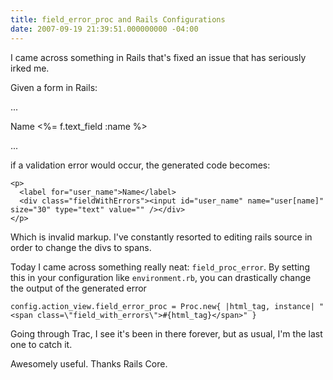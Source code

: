 ```yaml
---
title: field_error_proc and Rails Configurations
date: 2007-09-19 21:39:51.000000000 -04:00
---
```

I came across something in Rails that's fixed an issue that has seriously irked me.

Given a form in Rails:

  ...
  <p>
    <label for="user_name">Name</label>
    <%= f.text_field :name %>
  </p>
  ...


if a validation error would occur, the generated code becomes:

    <p>
      <label for="user_name">Name</label>
      <div class="fieldWithErrors"><input id="user_name" name="user[name]" size="30" type="text" value="" /></div>
    </p>


Which is invalid markup. I've constantly resorted to editing rails source in order to change the divs to spans.

Today I came across something really neat: `field_proc_error`. By setting this in your configuration like `environment.rb`, you can drastically change the output of the generated error


    config.action_view.field_error_proc = Proc.new{ |html_tag, instance| "<span class=\"field_with_errors\">#{html_tag}</span>" }


Going through Trac, I see it's been in there forever, but as usual, I'm the last one to catch it.

Awesomely useful. Thanks Rails Core.

